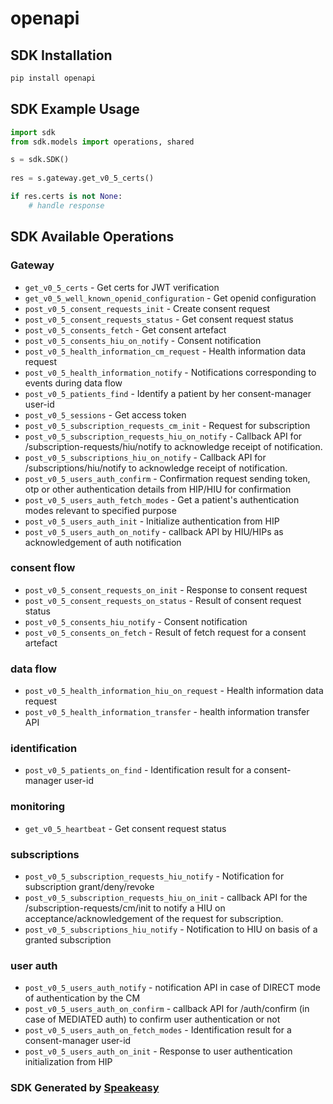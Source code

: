 # openapi

<!-- Start SDK Installation -->
## SDK Installation

```bash
pip install openapi
```
<!-- End SDK Installation -->

<!-- Start SDK Example Usage -->
## SDK Example Usage

```python
import sdk
from sdk.models import operations, shared

s = sdk.SDK()
    
res = s.gateway.get_v0_5_certs()

if res.certs is not None:
    # handle response
```
<!-- End SDK Example Usage -->

<!-- Start SDK Available Operations -->
## SDK Available Operations

### Gateway

* `get_v0_5_certs` - Get certs for JWT verification
* `get_v0_5_well_known_openid_configuration` - Get openid configuration
* `post_v0_5_consent_requests_init` - Create consent request
* `post_v0_5_consent_requests_status` - Get consent request status
* `post_v0_5_consents_fetch` - Get consent artefact
* `post_v0_5_consents_hiu_on_notify` - Consent notification
* `post_v0_5_health_information_cm_request` - Health information data request
* `post_v0_5_health_information_notify` - Notifications corresponding to events during data flow
* `post_v0_5_patients_find` - Identify a patient by her consent-manager user-id
* `post_v0_5_sessions` - Get access token
* `post_v0_5_subscription_requests_cm_init` - Request for subscription
* `post_v0_5_subscription_requests_hiu_on_notify` - Callback API for /subscription-requests/hiu/notify to acknowledge receipt of notification.
* `post_v0_5_subscriptions_hiu_on_notify` - Callback API for /subscriptions/hiu/notify to acknowledge receipt of notification.
* `post_v0_5_users_auth_confirm` - Confirmation request sending token, otp or other authentication details from HIP/HIU for confirmation
* `post_v0_5_users_auth_fetch_modes` - Get a patient's authentication modes relevant to specified purpose
* `post_v0_5_users_auth_init` - Initialize authentication from HIP
* `post_v0_5_users_auth_on_notify` - callback API by HIU/HIPs as acknowledgement of auth notification

### consent flow

* `post_v0_5_consent_requests_on_init` - Response to consent request
* `post_v0_5_consent_requests_on_status` - Result of consent request status
* `post_v0_5_consents_hiu_notify` - Consent notification
* `post_v0_5_consents_on_fetch` - Result of fetch request for a consent artefact

### data flow

* `post_v0_5_health_information_hiu_on_request` - Health information data request
* `post_v0_5_health_information_transfer` - health information transfer API

### identification

* `post_v0_5_patients_on_find` - Identification result for a consent-manager user-id

### monitoring

* `get_v0_5_heartbeat` - Get consent request status

### subscriptions

* `post_v0_5_subscription_requests_hiu_notify` - Notification for subscription grant/deny/revoke
* `post_v0_5_subscription_requests_hiu_on_init` - callback API for the /subscription-requests/cm/init to notify a HIU on acceptance/acknowledgement of the request for subscription.
* `post_v0_5_subscriptions_hiu_notify` - Notification to HIU on basis of a granted subscription

### user auth

* `post_v0_5_users_auth_notify` - notification API in case of DIRECT mode of authentication by the CM
* `post_v0_5_users_auth_on_confirm` - callback API for /auth/confirm (in case of MEDIATED auth) to confirm user authentication or not
* `post_v0_5_users_auth_on_fetch_modes` - Identification result for a consent-manager user-id
* `post_v0_5_users_auth_on_init` - Response to user authentication initialization from HIP

<!-- End SDK Available Operations -->

### SDK Generated by [Speakeasy](https://docs.speakeasyapi.dev/docs/using-speakeasy/client-sdks)
